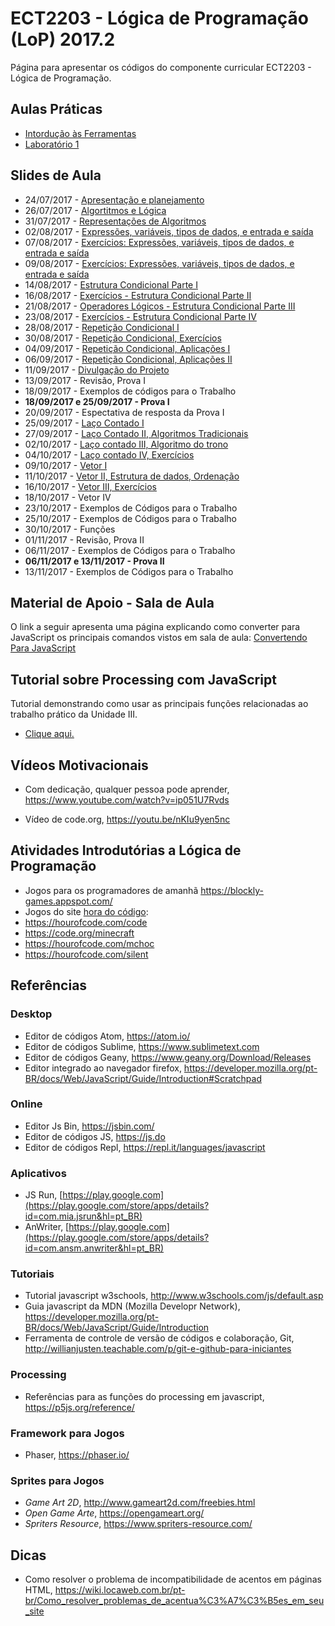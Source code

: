 # ECT2203 - Lógica de Programação (LoP) 2017.2

Página para apresentar os códigos do componente curricular ECT2203 - Lógica de Programação.



## Aulas Práticas

* [Intordução às Ferramentas](https://github.com/LoP-ECT2203/2017.2/wiki/Criando-P%C3%A1ginas-WEB)
* [Laboratório 1](listas/lista_01.md)


## Slides de Aula

* 24/07/2017 - [Apresentação e planejamento](https://goo.gl/Z78p7m)
* 26/07/2017 - [Algortitmos e Lógica](https://goo.gl/sy6eGC)
* 31/07/2017 - [Representações de Algoritmos](https://goo.gl/Ci29jy)
* 02/08/2017 - [Expressões, variáveis, tipos de dados, e entrada e saída](https://goo.gl/4dYfps)
* 07/08/2017 - [Exercícios: Expressões, variáveis, tipos de dados, e entrada e saída](https://goo.gl/qXUcH8)
* 09/08/2017 - [Exercícios: Expressões, variáveis, tipos de dados, e entrada e saída](https://goo.gl/qXUcH8)
* 14/08/2017 - [Estrutura Condicional Parte I](https://goo.gl/rRRrol)
* 16/08/2017 - [Exercícios - Estrutura Condicional Parte II](https://goo.gl/iQdlGa)
* 21/08/2017 - [Operadores Lógicos - Estrutura Condicional Parte III](https://goo.gl/vI592o)
* 23/08/2017 - [Exercícios - Estrutura Condicional Parte IV](https://goo.gl/7egJPc)
* 28/08/2017 - [Repetição Condicional I](https://goo.gl/bWt1iV)
* 30/08/2017 - [Repetição Condicional, Exercícios](https://goo.gl/FXjkUs)
* 04/09/2017 - [Repetição Condicional, Aplicações I](https://goo.gl/jcwriL)
* 06/09/2017 - [Repetição Condicional, Aplicações II](https://goo.gl/lTrXDQ)
* 11/09/2017 - [Divulgação do Projeto](https://goo.gl/fIKTsr)
* 13/09/2017 - Revisão, Prova I
* 18/09/2017 - Exemplos de códigos para o Trabalho
* **18/09/2017 e 25/09/2017 - Prova I**
* 20/09/2017 - Espectativa de resposta da Prova I
* 25/09/2017 - [Laço Contado I](https://goo.gl/Jnqz3c)
* 27/09/2017 - [Laço Contado II,  Algoritmos Tradicionais](https://goo.gl/CVSzoM)
* 02/10/2017 - [Laço contado III, Algoritmo do trono](https://goo.gl/sKaF2Y)
* 04/10/2017 - [Laço contado IV, Exercícios](https://goo.gl/YrsRKs)
* 09/10/2017 - [Vetor I](https://goo.gl/EkPNSL)
* 11/10/2017 - [Vetor II, Estrutura de dados, Ordenação](https://goo.gl/QKA25B)
* 16/10/2017 - [Vetor III, Exercícios](https://goo.gl/u5OKnH)
* 18/10/2017 - Vetor IV
* 23/10/2017 - Exemplos de Códigos para o Trabalho
* 25/10/2017 - Exemplos de Códigos para o Trabalho
* 30/10/2017 - Funções
* 01/11/2017 - Revisão, Prova II
* 06/11/2017 - Exemplos de Códigos para o Trabalho
* **06/11/2017 e 13/11/2017 - Prova II**
* 13/11/2017 - Exemplos de Códigos para o Trabalho 


## Material de Apoio - Sala de Aula

O link a seguir apresenta uma página explicando como converter para JavaScript os principais comandos vistos em sala de aula: [Convertendo Para JavaScript](https://github.com/orivaldosantana/ECT2203LoP/tree/master/convertendo)

## Tutorial sobre Processing com JavaScript

Tutorial demonstrando como usar as principais funções relacionadas ao trabalho prático da Unidade III.

* [Clique aqui.](tutorial)

## Vídeos Motivacionais

* Com dedicação, qualquer pessoa pode aprender, <https://www.youtube.com/watch?v=ip051U7Rvds>

* Vídeo de code.org, <https://youtu.be/nKIu9yen5nc>

## Atividades Introdutórias a Lógica de Programação

* Jogos para os programadores de amanhã <https://blockly-games.appspot.com/>  
* Jogos do site [hora do código](code.org):
 * https://hourofcode.com/code
 * https://code.org/minecraft
 * https://hourofcode.com/mchoc
 * https://hourofcode.com/silent


## Referências

### Desktop

* Editor de códigos Atom, <https://atom.io/>
* Editor de códigos Sublime, <https://www.sublimetext.com>
* Editor de códigos Geany, <https://www.geany.org/Download/Releases>
* Editor integrado ao navegador firefox, <https://developer.mozilla.org/pt-BR/docs/Web/JavaScript/Guide/Introduction#Scratchpad>

### Online  

* Editor Js Bin, <https://jsbin.com/>
* Editor de códigos JS, <https://js.do>
* Editor de códigos Repl, <https://repl.it/languages/javascript>

### Aplicativos

* JS Run, [https://play.google.com](https://play.google.com/store/apps/details?id=com.mia.jsrun&hl=pt_BR)
* AnWriter, [https://play.google.com](https://play.google.com/store/apps/details?id=com.ansm.anwriter&hl=pt_BR)

### Tutoriais

* Tutorial javascript w3schools, <http://www.w3schools.com/js/default.asp>
* Guia javascript da MDN (Mozilla Developr Network), <https://developer.mozilla.org/pt-BR/docs/Web/JavaScript/Guide/Introduction>
* Ferramenta de controle de versão de códigos e colaboração, Git, http://willianjusten.teachable.com/p/git-e-github-para-iniciantes

### Processing

* Referências para as funções do processing em javascript, <https://p5js.org/reference/>

### Framework para Jogos

* Phaser, https://phaser.io/

### Sprites para Jogos

* *Game Art 2D*, http://www.gameart2d.com/freebies.html
* *Open Game Arte*, https://opengameart.org/
* *Spriters Resource*, https://www.spriters-resource.com/

## Dicas

* Como resolver o problema de incompatibilidade de acentos em páginas HTML, <https://wiki.locaweb.com.br/pt-br/Como_resolver_problemas_de_acentua%C3%A7%C3%B5es_em_seu_site>
